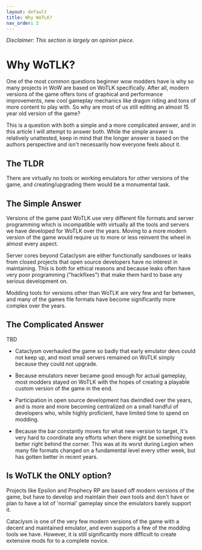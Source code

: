 ```yaml
---
layout: default
title: Why WoTLK?
nav_order: 2
---
```


_Disclaimer: This section is largely an opinion piece._

# Why WoTLK?

One of the most common questions beginner wow modders have is why so many projects in WoW are based on WoTLK specifically. After all, modern versions of the game offers tons of graphical and performance improvements, new cool gameplay mechanics like dragon riding and tons of more content to play with. So why are most of us still editing an almost 15 year old version of the game?

This is a question with both a simple and a more complicated answer, and in this article I will attempt to answer both. While the simple answer is relatively unattested, keep in mind that the longer answer is based on the authors perspective and isn't necessarily how everyone feels about it.

## The TLDR

There are virtually no tools or working emulators for other versions of the game, and creating/upgrading them would be a monumental task.

## The Simple Answer

Versions of the game past WoTLK use very different file formats and server programming which is incompatible with virtually all the tools and servers we have developed for WoTLK over the years. Moving to a more modern version of the game would require us to more or less reinvent the wheel in almost every aspect.

Server cores beyond Cataclysm are either functionally sandboxes or leaks from closed projects that open source developers have no interest in maintaining. This is both for ethical reasons and because leaks often have very poor programming ("hackfixes") that make them hard to base any serious development on.

Modding tools for versions other than WoTLK are very few and far between, and many of the games file formats have become significantly more complex over the years.

## The Complicated Answer

TBD

- Cataclysm overhauled the game so badly that early emulator devs could not keep up, and most small servers remained on WoTLK simply because they could not upgrade.

- Because emulators never became good enough for actual gameplay, most modders stayed on WoTLK with the hopes of creating a playable custom version of the game in the end.

- Participation in open source development has dwindled over the years, and is more and more becoming centralized on a small handful of developers who, while highly proficient, have limited time to spend on modding. 

- Because the bar constantly moves for what new version to target, it's very hard to coordinate any efforts when there might be something even better right behind the corner. This was at its worst during Legion when many file formats changed on a fundamental level every other week, but has gotten better in recent years.

## Is WoTLK the ONLY option?

Projects like Epsilon and Prophecy RP are based off modern versions of the game, but have to develop and maintain their own tools and don't have or plan to have a lot of 'normal' gameplay since the emulators barely support it.

Cataclysm is one of the very few modern versions of the game with a decent and maintained emulator, and even supports a few of the modding tools we have. However, it is still significantly more difficult to create extensive mods for to a complete novice.